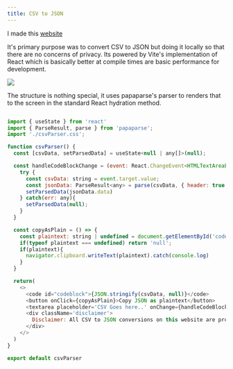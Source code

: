 ```yaml
---
title: CSV to JSON
---
```


I made this [website](https://csvtojson.aaronburt.co.uk/)

It's primary purpose was to convert CSV to JSON but doing it locally so that there are no concerns of privacy. Its powered by Vite's implementation of React which is basically better at compile times are basic performance for development.

<img src="https://storj.aaronburt.co.uk/1694639631/brave_5BpvFkBKtd.gif"/>


The structure is nothing special, it uses papaparse's parser to renders that to the screen in the standard React hydration method.

```javascript

import { useState } from 'react'
import { ParseResult, parse } from 'papaparse';
import './csvParser.css';

function csvParser() {
  const [csvData, setParsedData] = useState<null | any[]>(null);

  const handleCodeBlockChange = (event: React.ChangeEvent<HTMLTextAreaElement>) => {
    try {
      const csvData: string = event.target.value; 
      const jsonData: ParseResult<any> = parse(csvData, { header: true });
      setParsedData(jsonData.data)
    } catch(err: any){
      setParsedData(null);
    }
  } 

  const copyAsPlain = () => {
    const plaintext: string | undefined = document.getElementById('codeblock')?.innerHTML;
    if(typeof plaintext === undefined) return 'null'; 
    if(plaintext){
      navigator.clipboard.writeText(plaintext).catch(console.log)
    }
  }

  return(
    <>
      <code id="codeblock">{JSON.stringify(csvData, null)}</code>
      <button onClick={copyAsPlain}>Copy JSON as plaintext</button>
      <textarea placeholder='CSV Goes here..' onChange={handleCodeBlockChange}></textarea>
      <div className='disclaimer'>
        Disclaimer: All CSV to JSON conversions on this website are processed locally on your browser, ensuring your data remains secure and private. We do not store or transmit any CSV files or resulting JSON outputs to external servers. Please exercise caution when sharing sensitive information in your CSV files, as we cannot be held responsible for any unauthorized access or breaches.
      </div>
    </>  
  )
}

export default csvParser

```